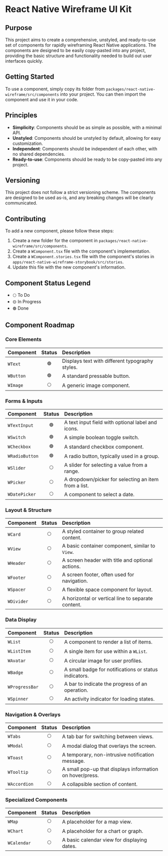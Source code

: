 # React Native Wireframe UI Kit

## Purpose

This project aims to create a comprehensive, unstyled, and ready-to-use set of components for rapidly wireframing React Native applications. The components are designed to be easily copy-pasted into any project, providing the basic structure and functionality needed to build out user interfaces quickly.

## Getting Started

To use a component, simply copy its folder from `packages/react-native-wireframe/src/components` into your project. You can then import the component and use it in your code.

## Principles

- **Simplicity**: Components should be as simple as possible, with a minimal API.
- **Unstyled**: Components should be unstyled by default, allowing for easy customization.
- **Independent**: Components should be independent of each other, with no shared dependencies.
- **Ready-to-use**: Components should be ready to be copy-pasted into any project.

## Versioning

This project does not follow a strict versioning scheme. The components are designed to be used as-is, and any breaking changes will be clearly communicated.

## Contributing

To add a new component, please follow these steps:

1.  Create a new folder for the component in `packages/react-native-wireframe/src/components`.
2.  Create a `WComponent.tsx` file with the component's implementation.
3.  Create a `WComponent.stories.tsx` file with the component's stories in `apps/react-native-wireframe-storybook/src/stories`.
4.  Update this file with the new component's information.

## Component Status Legend

- `⚪️` To Do
- `🟡` In Progress
- `🟢` Done

## Component Roadmap

### Core Elements

| Component | Status | Description                                     |
| :-------- | :----: | :---------------------------------------------- |
| `WText`   |  `🟢`  | Displays text with different typography styles. |
| `WButton` |  `🟢`  | A standard pressable button.                    |
| `WImage`  | `⚪️`  | A generic image component.                      |

### Forms & Inputs

| Component      | Status | Description                                          |
| :------------- | :----: | :--------------------------------------------------- |
| `WTextInput`   |  `🟢`  | A text input field with optional label and icons.    |
| `WSwitch`      |  `🟢`  | A simple boolean toggle switch.                      |
| `WCheckbox`    |  `🟢`  | A standard checkbox component.                       |
| `WRadioButton` |  `🟢`  | A radio button, typically used in a group.           |
| `WSlider`      | `⚪️`  | A slider for selecting a value from a range.         |
| `WPicker`      | `⚪️`  | A dropdown/picker for selecting an item from a list. |
| `WDatePicker`  | `⚪️`  | A component to select a date.                        |

### Layout & Structure

| Component  | Status | Description                                        |
| :--------- | :----: | :------------------------------------------------- |
| `WCard`    | `⚪️`  | A styled container to group related content.       |
| `WView`    | `⚪️`  | A basic container component, similar to `View`.    |
| `WHeader`  | `⚪️`  | A screen header with title and optional actions.   |
| `WFooter`  | `⚪️`  | A screen footer, often used for navigation.        |
| `WSpacer`  | `⚪️`  | A flexible space component for layout.             |
| `WDivider` | `⚪️`  | A horizontal or vertical line to separate content. |

### Data Display

| Component      | Status | Description                                           |
| :------------- | :----: | :---------------------------------------------------- |
| `WList`        | `⚪️`  | A component to render a list of items.                |
| `WListItem`    | `⚪️`  | A single item for use within a `WList`.               |
| `WAvatar`      | `⚪️`  | A circular image for user profiles.                   |
| `WBadge`       | `⚪️`  | A small badge for notifications or status indicators. |
| `WProgressBar` | `⚪️`  | A bar to indicate the progress of an operation.       |
| `WSpinner`     | `⚪️`  | An activity indicator for loading states.             |

### Navigation & Overlays

| Component    | Status | Description                                              |
| :----------- | :----: | :------------------------------------------------------- |
| `WTabs`      | `⚪️`  | A tab bar for switching between views.                   |
| `WModal`     | `⚪️`  | A modal dialog that overlays the screen.                 |
| `WToast`     | `⚪️`  | A temporary, non-intrusive notification message.         |
| `WTooltip`   | `⚪️`  | A small pop-up that displays information on hover/press. |
| `WAccordion` | `⚪️`  | A collapsible section of content.                        |

### Specialized Components

| Component   | Status | Description                                 |
| :---------- | :----: | :------------------------------------------ |
| `WMap`      | `⚪️`  | A placeholder for a map view.               |
| `WChart`    | `⚪️`  | A placeholder for a chart or graph.         |
| `WCalendar` | `⚪️`  | A basic calendar view for displaying dates. |
